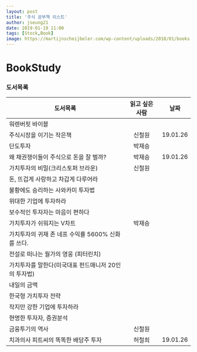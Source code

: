 ```yaml
---
layout: post
title: '주식 공부책 리스트'
author: jseung21
date: 2019-01-19 11:00
tags: [Stock,Book]
image: https://martijnscheijbeler.com/wp-content/uploads/2018/01/books.jpg
---
```


# BookStudy

### 도서목록


| 도서목록       | 읽고 싶은 사람  | 날짜  |
| ------------- |:-------------:| :-----:|
| 워렌버핏 바이블                                  |     |      |
| 주식시장을 이기는 작은책                           | 신철원|  19.01.26 |
| 단도투자                                       | 박재승|    |
| 왜 채권쟁이들이 주식으로 돈을 잘 벌까?                | 박재승| 19.01.26|
| 가치투자의 비밀(크리스토퍼 브라운)                   | 신철원|      |
| 돈, 뜨겁게 사랑하고 차갑게 다루어라                  |     |      |
| 불황에도 승리하는 사와카미 투자법                    |     |      |
| 위대한 기업에 투자하라                            |     |      |
| 보수적인 투자자는 마음이 편하다                     |     |      |
| 가치투자가 쉬워지는 V차트                          | 박재승|      |
| 가치투자의 귀재 존 네프 수익률 5600% 신화를 쓰다.      |     |      |
| 전설로 떠나는 월가의 영웅 (피터린치)                 |     |      |
| 가치투자를 말한다(미국대표 펀드매니저 20인의 투자법)     |     |      |
| 내일의 금맥                                    |     |      |
| 한국형 가치투자 전략                             |     |      |
| 작지만 강한 기업에 투자하라                        |     |      |
| 현명한 투자자, 증권분석                           |     |      |
| 금융투기의 역사                                 | 신철원    |      |
| 치과의사 피트씨의 똑똑한 배당주 투자                 | 허철희    |   19.01.26   |

